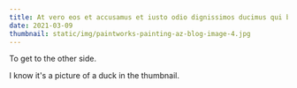 ```yaml
---
title: At vero eos et accusamus et iusto odio dignissimos ducimus qui blanditiis praesentium voluptatum
date: 2021-03-09
thumbnail: static/img/paintworks-painting-az-blog-image-4.jpg
---
```


To get to the other side.

I know it's a picture of a duck in the thumbnail.